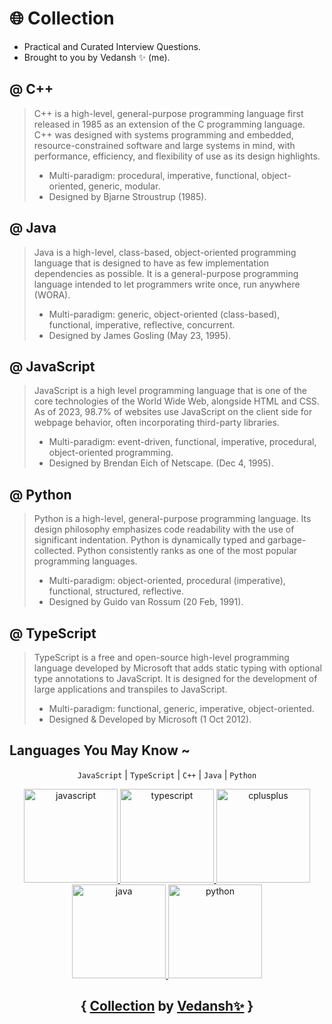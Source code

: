 # 🌐 Collection
* Practical and Curated Interview Questions.
* Brought to you by Vedansh ✨ (me).

## @ C++
> C++ is a high-level, general-purpose programming language first released in 1985 as an extension of the C programming language. C++ was designed with systems programming and embedded, resource-constrained software and large systems in mind, with performance, efficiency, and flexibility of use as its design highlights. <br>
> - Multi-paradigm: procedural, imperative, functional, object-oriented, generic, modular. <br>
> - Designed by	Bjarne Stroustrup (1985).

## @ Java
> Java is a high-level, class-based, object-oriented programming language that is designed to have as few implementation dependencies as possible. It is a general-purpose programming language intended to let programmers write once, run anywhere (WORA). <br>
> - Multi-paradigm: generic, object-oriented (class-based), functional, imperative, reflective, concurrent. <br>
> - Designed by	James Gosling (May 23, 1995).

## @ JavaScript
> JavaScript is a high level programming language that is one of the core technologies of the World Wide Web, alongside HTML and CSS. As of 2023, 98.7% of websites use JavaScript on the client side for webpage behavior, often incorporating third-party libraries. <br>
> - Multi-paradigm: event-driven, functional, imperative, procedural, object-oriented programming. <br>
> - Designed by	Brendan Eich of Netscape. (Dec 4, 1995).

## @ Python
> Python is a high-level, general-purpose programming language. Its design philosophy emphasizes code readability with the use of significant indentation. Python is dynamically typed and garbage-collected. Python consistently ranks as one of the most popular programming languages. <br>
> - Multi-paradigm: object-oriented, procedural (imperative), functional, structured, reflective. <br>
> - Designed by	Guido van Rossum (20 Feb, 1991). 

## @ TypeScript
> TypeScript is a free and open-source high-level programming language developed by Microsoft that adds static typing with optional type annotations to JavaScript. It is designed for the development of large applications and transpiles to JavaScript. <br>
> - Multi-paradigm: functional, generic, imperative, object-oriented. <br>
> - Designed & Developed by	Microsoft (1 Oct 2012).

## Languages You May Know ~
<div align="center">
  
`JavaScript` | 
`TypeScript` | 
`C++` | 
`Java` | 
`Python` 

  <a href="https://developer.mozilla.org/en-US/docs/Web/JavaScript" target="_blank" rel="noreferrer"> 
  <img src="https://cdn.jsdelivr.net/gh/offensive-vk/Icons@master/javascript/javascript-original.svg" alt="javascript" width="150" height="150"/>
  </a>
  <a href="https://www.typescriptlang.org/" target="_blank" rel="noreferrer"> <img src="https://cdn.jsdelivr.net/gh/offensive-vk/Icons@master/typescript/typescript-original.svg" alt="typescript" width="150" height="150"/> </a> 
  <a href="https://www.w3schools.com/cpp/" target="_blank" rel="noreferrer"> <img src="https://cdn.jsdelivr.net/gh/offensive-vk/Icons@master/cplusplus/cplusplus-original.svg" alt="cplusplus" width="150" height="150"/> </a>
  <a href="https://www.java.com" target="_blank" rel="noreferrer"> <img src="https://cdn.jsdelivr.net/gh/offensive-vk/Icons@master/java/java-original.svg" alt="java" width="150" height="150"/> </a>
  <a href="https://www.python.org" target="_blank" rel="noreferrer"> <img src="https://cdn.jsdelivr.net/gh/offensive-vk/Icons@master/python/python-original.svg" alt="python" width="150" height="150"/> </a>
  
## { [Collection](https://github.com/offensive-vk/Collection) by [Vedansh✨](https://github.com/offensive-vk) }
</div>

